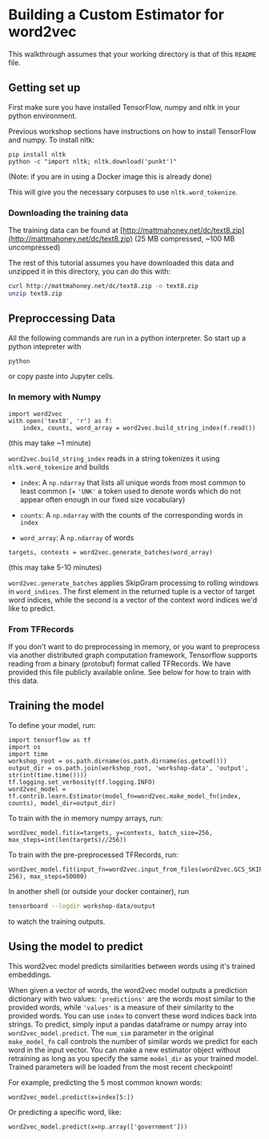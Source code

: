 # Building a Custom Estimator for word2vec

This walkthrough assumes that your working directory is that of this `README` file. 

## Getting set up

First make sure you have installed TensorFlow, numpy and nltk in your python environment.

Previous workshop sections have instructions on how to install TensorFlow and numpy. To install nltk:

```
pip install nltk
python -c "import nltk; nltk.download('punkt')"
```
(Note: if you are in using a Docker image this is already done)

This will give you the necessary corpuses to use `nltk.word_tokenize`.

### Downloading the training data

The training data can be found at [http://mattmahoney.net/dc/text8.zip](http://mattmahoney.net/dc/text8.zip) (25 MB compressed, ~100 MB uncompressed)

The rest of this tutorial assumes you have downloaded this data and unzipped it in this directory, you can do this with:

```sh
curl http://mattmahoney.net/dc/text8.zip -o text8.zip
unzip text8.zip
```

## Preproccessing Data

All the following commands are run in a python interpreter. So start up a python intepreter with 

```sh
python
```

or copy paste into Jupyter cells.

### In memory with Numpy

```
import word2vec
with open('text8', 'r') as f:
    index, counts, word_array = word2vec.build_string_index(f.read())
```
(this may take ~1 minute)

`word2vec.build_string_index` reads in a string tokenizes it using `nltk.word_tokenize` and builds

 * `index`: A `np.ndarray` that lists all unique words from most common to least common (+ `'UNK'` a token used to denote words which do not appear often enough in our fixed size vocabulary)

 * `counts`: A `np.ndarray` with the counts of the corresponding words in `index`

 * `word_array`: A `np.ndarray` of words 

```
targets, contexts = word2vec.generate_batches(word_array)
```
(this may take 5-10 minutes)

`word2vec.generate_batches` applies SkipGram processing to rolling windows in `word_indices`. The first element in the returned tuple is a vector of target word indices, while the second is a vector of the context word indices we'd like to predict.

### From TFRecords

If you don't want to do preprocessing in memory, or you want to preprocess via another distributed graph computation framework, Tensorflow supports reading from a binary (protobuf) format called TFRecords. We have provided this file publicly available online. See below for how to train with this data.

## Training the model

To define your model, run:

```
import tensorflow as tf
import os
import time
workshop_root = os.path.dirname(os.path.dirname(os.getcwd()))
output_dir = os.path.join(workshop_root, 'workshop-data', 'output', str(int(time.time())))
tf.logging.set_verbosity(tf.logging.INFO)
word2vec_model = tf.contrib.learn.Estimator(model_fn=word2vec.make_model_fn(index, counts), model_dir=output_dir)
```

To train with the in memory numpy arrays, run:

```
word2vec_model.fit(x=targets, y=contexts, batch_size=256, max_steps=int(len(targets)//256))
```

To train with the pre-preprocessed TFRecords, run:
```
word2vec_model.fit(input_fn=word2vec.input_from_files(word2vec.GCS_SKIPGRAMS, 256), max_steps=50000)
```

In another shell (or outside your docker container), run

```sh
tensorboard --logdir workshop-data/output
```

to watch the training outputs.

## Using the model to predict

This word2vec model predicts similarities between words using it's trained embeddings.

When given a vector of words, the word2vec model outputs a prediction dictionary with two values: `'predictions'` are the words most similar to the provided words, while `'values'` is a measure of their similarity to the provided words. You can use `index` to convert these word indices back into strings.
To predict, simply input a pandas dataframe or numpy array into `word2vec_model.predict`. The `num_sim` parameter in the original `make_model_fn` call controls the number of similar words we predict for each word in the input vector. You can make a new estimator object without retraining as long as you specify the same `model_dir` as your trained model. Trained parameters will be loaded from the most recent checkpoint!


For example, predicting the 5 most common known words:

```
word2vec_model.predict(x=index[5:])
```

Or predicting a specific word, like:

```
word2vec_model.predict(x=np.array(['government']))
```
